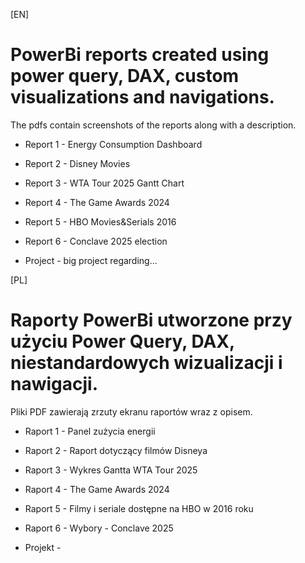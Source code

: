 [EN]

# PowerBi reports created using power query, DAX, custom visualizations and navigations.

The pdfs contain screenshots of the reports along with a description.

- Report 1 - Energy Consumption Dashboard 

- Report 2 - Disney Movies 

- Report 3 - WTA Tour 2025 Gantt Chart 

- Report 4 - The Game Awards 2024 

- Report 5 - HBO Movies&Serials 2016 

- Report 6 - Conclave 2025 election 

- Project - big project regarding...

[PL]

# Raporty PowerBi utworzone przy użyciu Power Query, DAX, niestandardowych wizualizacji i nawigacji.

Pliki PDF zawierają zrzuty ekranu raportów wraz z opisem.

- Raport 1 - Panel zużycia energii

- Raport 2 - Raport dotyczący filmów Disneya

- Raport 3 - Wykres Gantta WTA Tour 2025

- Raport 4 - The Game Awards 2024

- Raport 5 - Filmy i seriale dostępne na HBO w 2016 roku

- Raport 6 - Wybory - Conclave 2025

- Projekt - 
